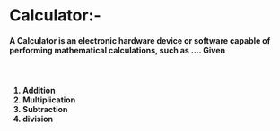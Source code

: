 # Calculator:- 

<h4>A Calculator is an electronic hardware device or software capable of performing mathematical calculations, such as .... Given</h4>

<br>

<h4>

<ol>
  
  <li>Addition</li>
  
  <li>Multiplication</li>
  <li>Subtraction</li>
  <li>division</li>
</ol>
</h4>
